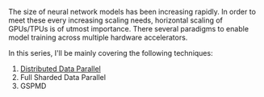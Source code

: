 
The size of neural network models has been increasing rapidly. In order to meet these every increasing scaling needs, horizontal scaling of GPUs/TPUs is of utmost importance. There several paradigms to enable model training across multiple hardware accelerators.

In this series, I'll be mainly covering the following techniques:

1. [Distributed Data Parallel](ddp)
2. Full Sharded Data Parallel
3. GSPMD